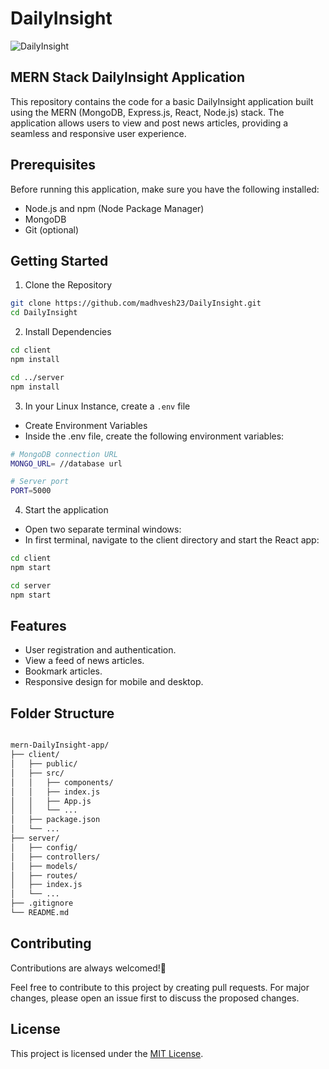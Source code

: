 # DailyInsight

![DailyInsight](https://socialify.git.ci/madhvesh23/DailyInsight/image?description=1&descriptionEditable=DailyInsight%20website%20with%20user-defined%20categories%20allow%20users%20to%20modify%20their%20news%20consumption%20experience.&language=1&name=1&owner=1&pattern=Charlie%20Brown&theme=Dark)


## MERN Stack DailyInsight Application

This repository contains the code for a basic DailyInsight application built using the MERN (MongoDB, Express.js, React, Node.js) stack. The application allows users to view and post news articles, providing a seamless and responsive user experience.
## Prerequisites

Before running this application, make sure you have the following installed:

- Node.js and npm (Node Package Manager)              
- MongoDB    
- Git (optional)
## Getting Started



1. Clone the Repository

```bash
git clone https://github.com/madhvesh23/DailyInsight.git
cd DailyInsight

```
2. Install Dependencies

```bash
cd client
npm install
```
```bash
cd ../server
npm install
```
3. In your Linux Instance, create a `.env` file    
- Create Environment Variables    
- Inside the .env file, create the following environment variables:

```bash
# MongoDB connection URL
MONGO_URL= //database url

# Server port
PORT=5000
```

4. Start the application    
 - Open two separate terminal windows:    
 - In first terminal, navigate to the client directory and start the React app:
```bash
cd client
npm start

```
```bash
cd server
npm start

```
## Features

- User registration and authentication.
- View a feed of news articles.
- Bookmark articles.
- Responsive design for mobile and desktop.


## Folder Structure

```bash

mern-DailyInsight-app/
├── client/
│   ├── public/
│   ├── src/
│   │   ├── components/
│   │   ├── index.js
│   │   ├── App.js
│   │   └── ...
│   ├── package.json
│   └── ...
├── server/
│   ├── config/
│   ├── controllers/
│   ├── models/
│   ├── routes/
│   ├── index.js
│   └── ...
├── .gitignore
└── README.md

```
## Contributing

Contributions are always welcomed!🙏

Feel free to contribute to this project by creating pull requests. For major changes, please open an issue first to discuss the proposed changes.


## License

This project is licensed under the [MIT License](https://choosealicense.com/licenses/mit/).

